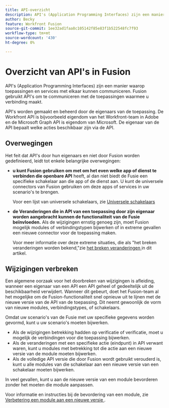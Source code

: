 ```yaml
---
title: API-overzicht
description: API's (Application Programming Interfaces) zijn een manier waarop toepassingen en services met elkaar kunnen communiceren. Fusion gebruikt API's om te communiceren met de toepassing waarmee u verbinding maakt. Elke toepassing heeft een aparte API.
author: Becky
feature: Workfront Fusion
source-git-commit: 1ee32ad1faa8c105142f85e83f1b522548fc7f93
workflow-type: tm+mt
source-wordcount: '430'
ht-degree: 0%

---
```


# Overzicht van API&#39;s in Fusion

<!--Add me to TOCs-->

API&#39;s (Application Programming Interfaces) zijn een manier waarop toepassingen en services met elkaar kunnen communiceren. Fusion gebruikt API&#39;s om te communiceren met de toepassingen waarmee u verbinding maakt.

API&#39;s worden gemaakt en beheerd door de eigenaars van de toepassing. De Workfront API is bijvoorbeeld eigendom van het Workfront-team in Adobe en de Microsoft Graph API is eigendom van Microsoft. De eigenaar van de API bepaalt welke acties beschikbaar zijn via de API.

## Overwegingen

Het feit dat API&#39;s door hun eigenaars en niet door Fusion worden gedefinieerd, leidt tot enkele belangrijke overwegingen:

* **u kunt Fusion gebruiken om met om het even welke app of dienst te verbinden die openbare API** heeft, al dan niet biedt de Fusie een specifieke schakelaar aan die app of de dienst aan. U kunt de universele connectors van Fusion gebruiken om deze apps of services in uw scenario&#39;s te brengen.

  Voor een lijst van universele schakelaars, zie [ Universele schakelaars ](/help/workfront-fusion/references/apps-and-modules/apps-and-modules-toc.md#universal-connectors)

* **de Veranderingen die in API van een toepassing door zijn eigenaar worden aangebracht kunnen de functionaliteit van de Fusie beïnvloeden.** Als de wijzigingen ernstig genoeg zijn, moet Fusion mogelijk modules of verbindingstypen bijwerken of in extreme gevallen een nieuwe connector voor de toepassing maken.

  Voor meer informatie over deze extreme situaties, die als &quot;het breken veranderingen worden bekend,&quot;zie [ het breken veranderingen ](#breaking-changes) in dit artikel.


## Wijzigingen verbreken

Een algemene oorzaak voor het doorbreken van wijzigingen is afleiding, wanneer een eigenaar van een API een API geheel of gedeeltelijk uit de beschikbaarheid verwijdert. Wanneer dit gebeurt, doet het Fusion-team al het mogelijke om de Fusion-functionaliteit snel opnieuw uit te lijnen met de nieuwe versie van de API van de toepassing. Dit neemt gewoonlijk de vorm van nieuwe modules, verbindingstypes, of schakelaars.

Omdat uw scenario&#39;s van de Fusie met uw specifieke gegevens worden gevormd, kunt u uw scenario&#39;s moeten bijwerken.

* Als de wijzigingen betrekking hadden op verificatie of verificatie, moet u mogelijk de verbindingen voor die toepassing bijwerken.
* Als de veranderingen met een specifieke actie (eindpunt) in API verwant waren, kunt u modules met betrekking tot die actie aan een nieuwe versie van de module moeten bijwerken.
* Als de volledige API versie die door Fusion wordt gebruikt verouderd is, kunt u alle modules van die schakelaar aan een nieuwe versie van een schakelaar moeten bijwerken.

In veel gevallen, kunt u aan de nieuwe versie van een module bevorderen zonder het moeten die module aanpassen.

Voor informatie en instructies bij de bevordering van een module, zie [ Verbetering een module aan een nieuwe versie ](/help/workfront-fusion/manage-scenarios/update-module-to-new-version.md).
